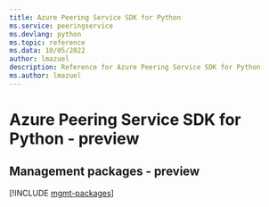 ```yaml
---
title: Azure Peering Service SDK for Python
ms.service: peeringservice
ms.devlang: python
ms.topic: reference
ms.data: 10/05/2022
author: lmazuel
description: Reference for Azure Peering Service SDK for Python
ms.author: lmazuel
---
```

# Azure Peering Service SDK for Python - preview

## Management packages - preview
[!INCLUDE [mgmt-packages](peering-service-mgmt-index.md)]
